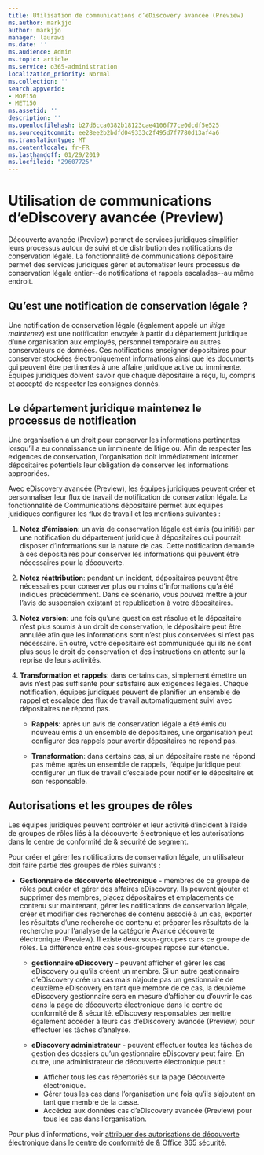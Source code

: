 ```yaml
---
title: Utilisation de communications d’eDiscovery avancée (Preview)
ms.author: markjjo
author: markjjo
manager: laurawi
ms.date: ''
ms.audience: Admin
ms.topic: article
ms.service: o365-administration
localization_priority: Normal
ms.collection: ''
search.appverid:
- MOE150
- MET150
ms.assetid: ''
description: ''
ms.openlocfilehash: b27d6cca0382b18123cae4106f77ce0dcdf5e525
ms.sourcegitcommit: ee28ee2b2bdfd049333c2f495d7f7780d13af4a6
ms.translationtype: MT
ms.contentlocale: fr-FR
ms.lasthandoff: 01/29/2019
ms.locfileid: "29607725"
---
```

# <a name="working-with-communications-in-advanced-ediscovery-preview"></a>Utilisation de communications d’eDiscovery avancée (Preview)

Découverte avancée (Preview) permet de services juridiques simplifier leurs processus autour de suivi et de distribution des notifications de conservation légale. La fonctionnalité de communications dépositaire permet des services juridiques gérer et automatiser leurs processus de conservation légale entier--de notifications et rappels escalades--au même endroit.

## <a name="what-is-a-legal-hold-notification"></a>Qu’est une notification de conservation légale ?

Une notification de conservation légale (également appelé un *litige maintenez*) est une notification envoyée à partir du département juridique d’une organisation aux employés, personnel temporaire ou autres conservateurs de données. Ces notifications enseigner dépositaires pour conserver stockées électroniquement informations ainsi que les documents qui peuvent être pertinentes à une affaire juridique active ou imminente. Équipes juridiques doivent savoir que chaque dépositaire a reçu, lu, compris et accepté de respecter les consignes donnés.

## <a name="the-legal-hold-notification-process"></a>Le département juridique maintenez le processus de notification

Une organisation a un droit pour conserver les informations pertinentes lorsqu’il a eu connaissance un imminente de litige ou. Afin de respecter les exigences de conservation, l’organisation doit immédiatement informer dépositaires potentiels leur obligation de conserver les informations appropriées. 

Avec eDiscovery avancée (Preview), les équipes juridiques peuvent créer et personnaliser leur flux de travail de notification de conservation légale. La fonctionnalité de Communications dépositaire permet aux équipes juridiques configurer les flux de travail et les mentions suivantes :

1. **Notez d’émission**: un avis de conservation légale est émis (ou initié) par une notification du département juridique à dépositaires qui pourrait disposer d’informations sur la nature de cas. Cette notification demande à ces dépositaires pour conserver les informations qui peuvent être nécessaires pour la découverte. 
   
2.  **Notez réattribution**: pendant un incident, dépositaires peuvent être nécessaires pour conserver plus ou moins d’informations qu’a été indiqués précédemment. Dans ce scénario, vous pouvez mettre à jour l’avis de suspension existant et republication à votre dépositaires.

3.  **Notez version**: une fois qu’une question est résolue et le dépositaire n’est plus soumis à un droit de conservation, le dépositaire peut être annulée afin que les informations sont n’est plus conservées si n’est pas nécessaire. En outre, votre dépositaire est communiquée qui ils ne sont plus sous le droit de conservation et des instructions en attente sur la reprise de leurs activités.

4. **Transformation et rappels**: dans certains cas, simplement émettre un avis n’est pas suffisante pour satisfaire aux exigences légales. Chaque notification, équipes juridiques peuvent de planifier un ensemble de rappel et escalade des flux de travail automatiquement suivi avec dépositaires ne répond pas.

    - **Rappels**: après un avis de conservation légale a été émis ou nouveau émis à un ensemble de dépositaires, une organisation peut configurer des rappels pour avertir dépositaires ne répond pas. 

    - **Transformation**: dans certains cas, si un dépositaire reste ne répond pas même après un ensemble de rappels, l’équipe juridique peut configurer un flux de travail d’escalade pour notifier le dépositaire et son responsable.

## <a name="role-groups-and-permissions"></a>Autorisations et les groupes de rôles 

Les équipes juridiques peuvent contrôler et leur activité d’incident à l’aide de groupes de rôles liés à la découverte électronique et les autorisations dans le centre de conformité de & sécurité de segment. 

Pour créer et gérer les notifications de conservation légale, un utilisateur doit faire partie des groupes de rôles suivants :

- **Gestionnaire de découverte électronique** - membres de ce groupe de rôles peut créer et gérer des affaires eDiscovery. Ils peuvent ajouter et supprimer des membres, placez dépositaires et emplacements de contenu sur maintenant, gérer les notifications de conservation légale, créer et modifier des recherches de contenu associé à un cas, exporter les résultats d’une recherche de contenu et préparer les résultats de la recherche pour l’analyse de la catégorie Avancé découverte électronique (Preview). Il existe deux sous-groupes dans ce groupe de rôles. La différence entre ces sous-groupes repose sur étendue.

  - **gestionnaire eDiscovery** - peuvent afficher et gérer les cas eDiscovery ou qu’ils créent un membre. Si un autre gestionnaire d’eDiscovery crée un cas mais n’ajoute pas un gestionnaire de deuxième eDiscovery en tant que membre de ce cas, la deuxième eDiscovery gestionnaire sera en mesure d’afficher ou d’ouvrir le cas dans la page de découverte électronique dans le centre de conformité de & sécurité. eDiscovery responsables permettre également accéder à leurs cas d’eDiscovery avancée (Preview) pour effectuer les tâches d’analyse.

  - **eDiscovery administrateur** - peuvent effectuer toutes les tâches de gestion des dossiers qu’un gestionnaire eDiscovery peut faire. En outre, une administrateur de découverte électronique peut :
    
    - Afficher tous les cas répertoriés sur la page Découverte électronique.
    - Gérer tous les cas dans l’organisation une fois qu’ils s’ajoutent en tant que membre de la casse.
    - Accédez aux données cas d’eDiscovery avancée (Preview) pour tous les cas dans l’organisation.

Pour plus d’informations, voir [attribuer des autorisations de découverte électronique dans le centre de conformité de & Office 365 sécurité](../assign-ediscovery-permissions.md).